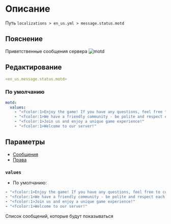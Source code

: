# Описание
Путь `localizations > en_us.yml > message.status.motd`

## Пояснение
Приветственные сообщения сервера
![motd](/motd.png)

## Редактирование
```yaml
<en_us.message.status.motd>
```

### По умолчанию
```yaml
motd:
  values:
    - "<fcolor:1>Enjoy the game! If you have any questions, feel free to contact the administration"
    - "<fcolor:1>We have a friendly community - be polite and respect each other!"
    - "<fcolor:1>Join us and enjoy a unique game experience!"
    - "<fcolor:1>Welcome to our server!"
```

## Параметры

- [Сообщения](/ru/message/status/motd/)
- [Права](/ru/permission/message/status/motd/)

### `values`
- По умолчанию:
```yaml
- "<fcolor:1>Enjoy the game! If you have any questions, feel free to contact the administration"
- "<fcolor:1>We have a friendly community - be polite and respect each other!"
- "<fcolor:1>Join us and enjoy a unique game experience!"
- "<fcolor:1>Welcome to our server!"
```

Список сообщений, которые будут показываться


